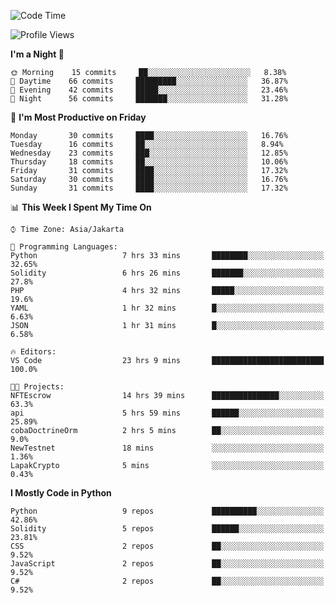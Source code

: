 <!--START_SECTION:waka-->
![Code Time](http://img.shields.io/badge/Code%20Time-0%20secs-blue)

![Profile Views](http://img.shields.io/badge/Profile%20Views-3-blue)

**I'm a Night 🦉** 

```text
🌞 Morning    15 commits     ██░░░░░░░░░░░░░░░░░░░░░░░   8.38% 
🌆 Daytime    66 commits     █████████░░░░░░░░░░░░░░░░   36.87% 
🌃 Evening    42 commits     █████░░░░░░░░░░░░░░░░░░░░   23.46% 
🌙 Night      56 commits     ███████░░░░░░░░░░░░░░░░░░   31.28%

```
📅 **I'm Most Productive on Friday** 

```text
Monday       30 commits     ████░░░░░░░░░░░░░░░░░░░░░   16.76% 
Tuesday      16 commits     ██░░░░░░░░░░░░░░░░░░░░░░░   8.94% 
Wednesday    23 commits     ███░░░░░░░░░░░░░░░░░░░░░░   12.85% 
Thursday     18 commits     ██░░░░░░░░░░░░░░░░░░░░░░░   10.06% 
Friday       31 commits     ████░░░░░░░░░░░░░░░░░░░░░   17.32% 
Saturday     30 commits     ████░░░░░░░░░░░░░░░░░░░░░   16.76% 
Sunday       31 commits     ████░░░░░░░░░░░░░░░░░░░░░   17.32%

```


📊 **This Week I Spent My Time On** 

```text
⌚︎ Time Zone: Asia/Jakarta

💬 Programming Languages: 
Python                   7 hrs 33 mins       ████████░░░░░░░░░░░░░░░░░   32.65% 
Solidity                 6 hrs 26 mins       ███████░░░░░░░░░░░░░░░░░░   27.8% 
PHP                      4 hrs 32 mins       █████░░░░░░░░░░░░░░░░░░░░   19.6% 
YAML                     1 hr 32 mins        █░░░░░░░░░░░░░░░░░░░░░░░░   6.63% 
JSON                     1 hr 31 mins        █░░░░░░░░░░░░░░░░░░░░░░░░   6.58%

🔥 Editors: 
VS Code                  23 hrs 9 mins       █████████████████████████   100.0%

🐱‍💻 Projects: 
NFTEscrow                14 hrs 39 mins      ███████████████░░░░░░░░░░   63.3% 
api                      5 hrs 59 mins       ██████░░░░░░░░░░░░░░░░░░░   25.89% 
cobaDoctrineOrm          2 hrs 5 mins        ██░░░░░░░░░░░░░░░░░░░░░░░   9.0% 
NewTestnet               18 mins             ░░░░░░░░░░░░░░░░░░░░░░░░░   1.36% 
LapakCrypto              5 mins              ░░░░░░░░░░░░░░░░░░░░░░░░░   0.43%

```

**I Mostly Code in Python** 

```text
Python                   9 repos             ██████████░░░░░░░░░░░░░░░   42.86% 
Solidity                 5 repos             ██████░░░░░░░░░░░░░░░░░░░   23.81% 
CSS                      2 repos             ██░░░░░░░░░░░░░░░░░░░░░░░   9.52% 
JavaScript               2 repos             ██░░░░░░░░░░░░░░░░░░░░░░░   9.52% 
C#                       2 repos             ██░░░░░░░░░░░░░░░░░░░░░░░   9.52%

```



<!--END_SECTION:waka-->
